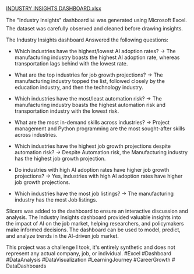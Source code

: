 [INDUSTRY INSIGHTS DASHBOARD.xlsx](https://github.com/user-attachments/files/16941948/INDUSTRY.INSIGHTS.DASHBOARD.xlsx)

The "Industry Insights" dashboard 📊 was generated using Microsoft Excel. The dataset was carefully observed and cleaned before drawing insights.

The Industry Insights dashboard Answered the following questions:
   - Which industries have the highest/lowest AI adoption rates?  -> The manufacturing industry boasts the highest AI adoption rate, whereas transportation lags behind with the lowest rate.

   - What are the top industries for job growth projections?  -> The manufacturing industry topped the list, followed closely by the education industry, and then the technology industry.

   - Which industries have the most/least automation risk?  -> The manufacturing industry boasts the highest automation risk and  transportation industry with the lowest risk.

   - What are the most in-demand skills across industries? -> Project management and Python programming are the most sought-after skills across industries.

   - Which industries have the highest job growth projections despite automation risk?  -> Despite Automation risk, the Manufacturing industry has the highest job growth projection.

   - Do industries with high AI adoption rates have higher job growth projections?  ->  Yes, industries with high AI adoption rates have higher job growth projections.

   - Which industries have the most job listings?  -> The manufacturing industry has the most Job listings.

Slicers was added to the dashboard to ensure an interactive discussion and analysis.
   The Industry Insights dashboard provided valuable insights into the impact of AI on the job market, helping researchers,  and policymakers make informed decisions. The dashboard can be used to model, predict, and analyze trends in the AI-driven job market.

This project was a challenge I took, it's entirely synthetic and does not represent any actual company, job, or individual. 
#Excel #Dashboard #DataAnalysis #DataVisualization #LearningJourney #CareerGrowth # DataDashboards
